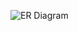 
![ER Diagram](https://user-images.githubusercontent.com/112930891/190326298-b1eb8cb3-31e1-4426-902e-9f9b95e213bf.png)
